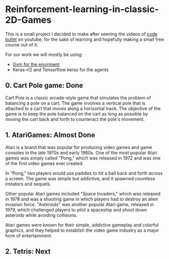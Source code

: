 # Reinforcement-learning-in-classic-2D-Games
This is a small project I decided to make after seening the videos of [code bullet](https://www.youtube.com/@CodeBullet) on youtube, for the sake of learning and hopefully making a small free course out of it.

For our work we will mostly be using:
- [Gym for the envirment](https://www.gymlibrary.dev/environments/atari/)
- Keras-rl2 and Tensorflow keras for the agents

## 0. **Cart Pole game: Done**
Cart Pole is a classic arcade-style game that simulates the problem of balancing a pole on a cart. The game involves a vertical pole that is attached to a cart that moves along a horizontal track. The objective of the game is to keep the pole balanced on the cart as long as possible by moving the cart back and forth to counteract the pole's movement.

## 1. **AtariGames: Almost Done**
Atari is a brand that was popular for producing video games and game consoles in the late 1970s and early 1980s. One of the most popular Atari games was simply called "Pong," which was released in 1972 and was one of the first video games ever created.

In "Pong," two players would use paddles to hit a ball back and forth across a screen. The game was simple but addictive, and it spawned countless imitators and sequels.

Other popular Atari games included "Space Invaders," which was released in 1978 and was a shooting game in which players had to destroy an alien invasion force. "Asteroids" was another popular Atari game, released in 1979, which challenged players to pilot a spaceship and shoot down asteroids while avoiding collisions.

Atari games were known for their simple, addictive gameplay and colorful graphics, and they helped to establish the video game industry as a major form of entertainment.

## 2. **Tetris: Next**

